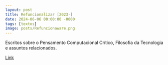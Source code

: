 ```yaml
---
layout: post
title: Refuncionalizar [2023-]
date: 2024-06-06 00:00:00 -0000
tags: [textos]
image: posts/Refuncionaware.png
---
```


Escritos sobre o Pensamento Computacional Crítico, Filosofia da Tecnologia e assuntos relacionados.

<a href="https://refuncionalizar.github.io/">[Link](https://refuncionalizar.github.io/)</a>
